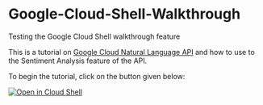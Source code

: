 # Google-Cloud-Shell-Walkthrough


Testing the Google Cloud Shell walkthrough feature

This is a tutorial on [Google Cloud Natural Language API](cloud.google.com/natural-language) and how to use to the Sentiment Analysis feature of the API.

To begin the tutorial, click on the button given below:

[![Open in Cloud Shell](http://gstatic.com/cloudssh/images/open-btn.png)](https://console.cloud.google.com/cloudshell/open?git_repo=https://github.com/kingdan/Google-Cloud-Shell-Walkthrough&tutorial=helloworld.md)
